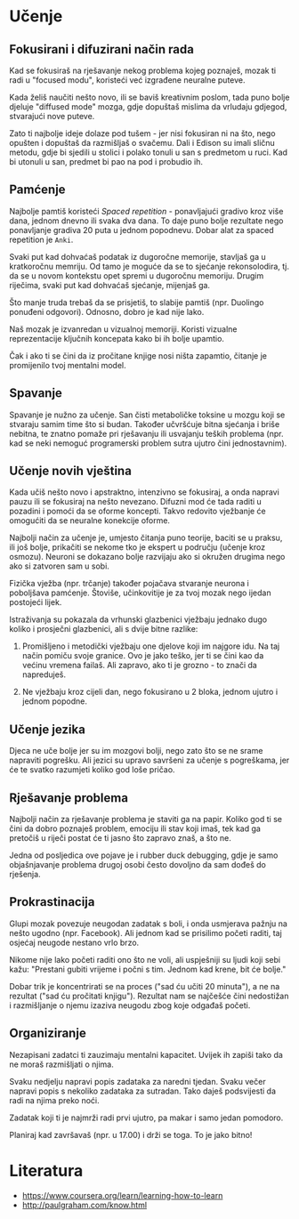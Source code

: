 # Učenje

## Fokusirani i difuzirani način rada

Kad se fokusiraš na rješavanje nekog problema kojeg poznaješ, mozak ti radi u "focused modu", koristeći već izgrađene neuralne puteve.

Kada želiš naučiti nešto novo, ili se baviš kreativnim poslom, tada puno bolje djeluje "diffused mode" mozga, gdje dopuštaš mislima da vrludaju gdjegod, stvarajući nove puteve.

Zato ti najbolje ideje dolaze pod tušem - jer nisi fokusiran ni na što, nego opušten i dopuštaš da razmišljaš o svačemu. Dali i Edison su imali sličnu metodu, gdje bi sjedili u stolici i polako tonuli u san s predmetom u ruci. Kad bi utonuli u san, predmet bi pao na pod i probudio ih.

## Pamćenje

Najbolje pamtiš koristeći *Spaced repetition* - ponavljajući gradivo kroz više dana, jednom dnevno ili svaka dva dana. To daje puno bolje rezultate nego ponavljanje gradiva 20 puta u jednom popodnevu. Dobar alat za spaced repetition je `Anki`.

Svaki put kad dohvaćaš podatak iz dugoročne memorije, stavljaš ga u kratkoročnu memriju. Od tamo je moguće da se to sjećanje rekonsolodira, tj. da se u novom kontekstu opet spremi u dugoročnu memoriju. Drugim riječima, svaki put kad dohvaćaš sjećanje, mijenjaš ga.

Što manje truda trebaš da se prisjetiš, to slabije pamtiš (npr. Duolingo ponuđeni odgovori). Odnosno, dobro je kad nije lako.

Naš mozak je izvanredan u vizualnoj memoriji. Koristi vizualne reprezentacije ključnih koncepata kako bi ih bolje upamtio.

Čak i ako ti se čini da iz pročitane knjige nosi ništa zapamtio, čitanje je promijenilo tvoj mentalni model.

## Spavanje

Spavanje je nužno za učenje. San čisti metaboličke toksine u mozgu koji se stvaraju samim time što si budan. Također učvršćuje bitna sjećanja i briše nebitna, te znatno pomaže pri rješavanju ili usvajanju teških problema (npr. kad se neki nemoguć programerski problem sutra ujutro čini jednostavnim).

## Učenje novih vještina

Kada učiš nešto novo i apstraktno, intenzivno se fokusiraj, a onda napravi pauzu ili se fokusiraj na nešto nevezano. Difuzni mod će tada raditi u pozadini i pomoći da se oforme koncepti. Takvo redovito vježbanje će omogućiti da se neuralne konekcije oforme.

Najbolji način za učenje je, umjesto čitanja puno teorije, baciti se u praksu, ili još bolje, prikačiti se nekome tko je ekspert u području (učenje kroz osmozu). Neuroni se dokazano bolje razvijaju ako si okružen drugima nego ako si zatvoren sam u sobi.

Fizička vježba (npr. trčanje) također pojačava stvaranje neurona i poboljšava pamćenje. Štoviše, učinkovitije je za tvoj mozak nego ijedan postojeći lijek.

Istraživanja su pokazala da vrhunski glazbenici vježbaju jednako dugo koliko i prosječni glazbenici, ali s dvije bitne razlike:

1) Promišljeno i metodički vježbaju one djelove koji im najgore idu. Na taj način pomiču svoje granice. Ovo je jako teško, jer ti se čini kao da većinu vremena failaš. Ali zapravo, ako ti je grozno - to znači da napreduješ.

2) Ne vježbaju kroz cijeli dan, nego fokusirano u 2 bloka, jednom ujutro i jednom popodne.

## Učenje jezika

Djeca ne uče bolje jer su im mozgovi bolji, nego zato što se ne srame napraviti pogrešku. Ali jezici su upravo savršeni za učenje s pogreškama, jer će te svatko razumjeti koliko god loše pričao.

## Rješavanje problema

Najbolji način za rješavanje problema je staviti ga na papir. Koliko god ti se čini da dobro poznaješ problem, emociju ili stav koji imaš, tek kad ga pretočiš u riječi postat će ti jasno što zapravo znaš, a što ne.

Jedna od posljedica ove pojave je i rubber duck debugging, gdje je samo objašnjavanje problema drugoj osobi često dovoljno da sam dođeš do rješenja.

## Prokrastinacija

Glupi mozak povezuje neugodan zadatak s boli, i onda usmjerava pažnju na nešto ugodno (npr. Facebook). Ali jednom kad se prisilimo početi raditi, taj osjećaj neugode nestano vrlo brzo.

Nikome nije lako početi raditi ono što ne voli, ali uspješniji su ljudi koji sebi kažu: "Prestani gubiti vrijeme i počni s tim. Jednom kad krene, bit će bolje."

Dobar trik je koncentrirati se na proces ("sad ću učiti 20 minuta"), a ne na rezultat ("sad ću pročitati knjigu"). Rezultat nam se najčešće čini nedostižan i razmišljanje o njemu izaziva neugodu zbog koje odgađaš početi.

## Organiziranje

Nezapisani zadatci ti zauzimaju mentalni kapacitet. Uvijek ih zapiši tako da ne moraš razmišljati o njima.

Svaku nedjelju napravi popis zadataka za naredni tjedan.
Svaku večer napravi popis s nekoliko zadataka za sutradan. Tako daješ podsvijesti da radi na njima preko noći.

Zadatak koji ti je najmrži radi prvi ujutro, pa makar i samo jedan pomodoro.

Planiraj kad završavaš (npr. u 17.00) i drži se toga. To je jako bitno!

# Literatura

* https://www.coursera.org/learn/learning-how-to-learn
* http://paulgraham.com/know.html
